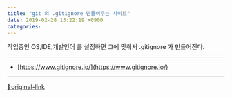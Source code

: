 ```yaml
---
title: "git 의 .gitignore 만들어주는 사이트"
date: 2019-02-28 13:22:19 +0900
categories: 
---
```

  

작업중인 OS,IDE,개발언어 를 설정하면 그에 맞춰서 .gitignore 가 만들어진다.





***
+ [https://www.gitignore.io/](https://www.gitignore.io/)


***
[🔗original-link](http://www.mins01.com/mh/tech/read/1259)
